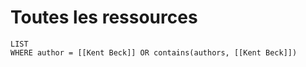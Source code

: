 
# Toutes les ressources
```dataview
LIST
WHERE author = [[Kent Beck]] OR contains(authors, [[Kent Beck]])
```